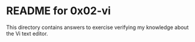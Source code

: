 # README for 0x02-vi

This directory contains answers to exercise verifying my knowledge about the Vi text editor.
